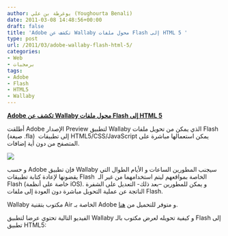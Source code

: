 ```yaml
---
author: يوغرطة بن علي (Youghourta Benali)
date: 2011-03-08 14:48:56+00:00
draft: false
title: 'Adobe تكشف عن Wallaby محول ملفات Flash إلى HTML 5 '
type: post
url: /2011/03/adobe-wallaby-flash-html-5/
categories:
- Web
- برمجيات
tags:
- Adobe
- Flash
- HTML5
- Wallaby
---
```


**[Adobe تكشف عن Wallaby محول ملفات Flash إلى HTML 5](https://www.it-scoop.com/2011/03/adobe-wallaby-flash-html-5/)**


أطلقت Adobe الإصدار Preview لتطبيق Wallaby الذي يمكن من تحويل ملفات Flash (صيغة .fla)  إلى تطبيقات HTML5/CSS/JavaScript يمكن استعمالها مباشرة على المتصفح من دون أية إضافات.

[![](https://www.it-scoop.com/wp-content/uploads/2011/03/flash-html5.jpg)
](https://www.it-scoop.com/2011/03/adobe-wallaby-flash-html-5/)

و حسب Adobe فإن تطبيق Wallaby سيجنب المطورين الساعات و الأيام الطوال التي يقضونها لإعادة كتابة تطبيقات Flash  الخاصة بمواقعهم ليتم استخدامهما من غير الـ Flash (خاصة على أنظمة iOS). و يمكن للمطورين –بعد ذلك- التعديل على الشفرة الناتجة عن عملية التحويل مباشرة دون العودة إلى ملفات Flash.

Wallaby مكتوب بتقنية Air الخاصة بـ Adobe و متوفر للتحميل من [هنا](http://labs.adobe.com/technologies/wallaby/).

الفيديو التالية تحتوي عرضا لتطبيق Wallaby و كيفية تحويله لعرض مكتوب بالـ Flash إلى تطبيق HTML5:

<!-- more -->


<object width="480" height="390"><embed src="http://www.youtube.com/v/ryZP00_KhYE?fs=1&hl=fr_FR&rel=0" allowscriptaccess="always" height="390" width="480" allowfullscreen="true" type="application/x-shockwave-flash"></embed></object>
